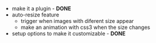 - make it a plugin - **DONE**
- auto-resize feature 
  - trigger when images with diferent size appear
  - make an animation with css3 when the size changes
- setup options to make it customizable - **DONE**
